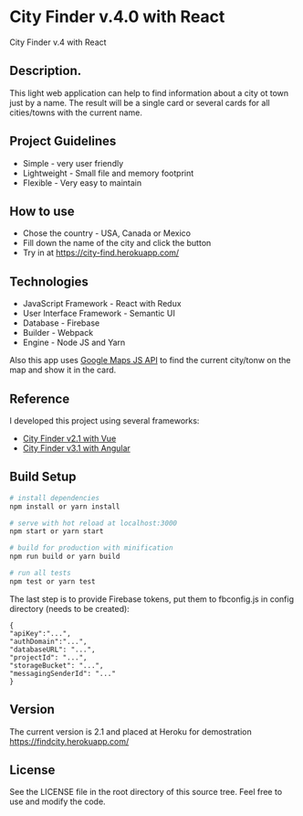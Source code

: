# City Finder v.4.0 with React
City Finder v.4 with React

## Description.
This light web application can help to find information about a city ot town just by a name. The result will be a single card or several cards for all cities/towns with the current name.

## Project Guidelines
- Simple - very user friendly
- Lightweight - Small file and memory footprint
- Flexible - Very easy to maintain

## How to use
* Chose the country - USA, Canada or Mexico
* Fill down the name of the city and click the button
* Try in at https://city-find.herokuapp.com/

## Technologies
* JavaScript Framework - React with Redux
* User Interface Framework - Semantic UI
* Database - Firebase
* Builder - Webpack
* Engine - Node JS and Yarn 

Also this app uses [Google Maps JS API](https://developers.google.com/maps/documentation/javascript/) to find the current city/tonw on the map and show it in the card.
## Reference

I developed this project using several frameworks:
* [City Finder v2.1 with Vue](https://github.com/eriixon/city-finder-vue2)
* [City Finder v3.1 with Angular](https://github.com/eriixon/city-finder-angular)

## Build Setup

``` bash
# install dependencies
npm install or yarn install

# serve with hot reload at localhost:3000
npm start or yarn start

# build for production with minification
npm run build or yarn build

# run all tests
npm test or yarn test
```

The last step is to provide Firebase tokens, put them to fbconfig.js in config directory (needs to be created):
```
{
"apiKey":"...", 
"authDomain":"...",
"databaseURL": "...",
"projectId": "...",
"storageBucket": "...",
"messagingSenderId": "..."
}
```

## Version
The current version is 2.1 and placed at Heroku for demostration https://findcity.herokuapp.com/

## License
See the LICENSE file in the root directory of this source tree. Feel free to use and modify the code.
